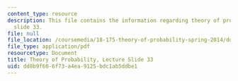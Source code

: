 ```yaml
---
content_type: resource
description: This file contains the information regarding theory of probability, lecture
  slide 33.
file: null
file_location: /coursemedia/18-175-theory-of-probability-spring-2014/dd8b9f606f73a4ea9125bdc1ab5ddbe1_MIT18_175S14_Lecture33.pdf
file_type: application/pdf
resourcetype: Document
title: Theory of Probability, Lecture Slide 33
uid: dd8b9f60-6f73-a4ea-9125-bdc1ab5ddbe1
---
```

